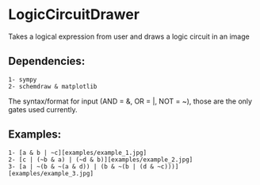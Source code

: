 # LogicCircuitDrawer
Takes a logical expression from user and draws a logic circuit in an image

## Dependencies:
```
1- sympy
2- schemdraw & matplotlib
```
The syntax/format for input (AND = &, OR = |, NOT = ~), those are the only gates used currently.

## Examples:
```
1- [a & b | ~c][examples/example_1.jpg]
2- [c | (~b & a) | (~d & b)][examples/example_2.jpg]
3- [a | ~(b & ~(a & d)) | (b & ~(b | (d & ~c)))][examples/example_3.jpg]
```
